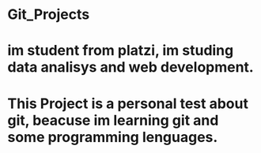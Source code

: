 # Git_Projects
# im student from platzi, im studing data analisys and web development.
# This Project is a personal test about git, beacuse im learning git and some programming lenguages.
